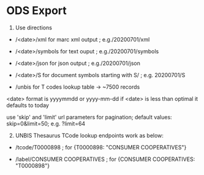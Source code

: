 # ODS Export

1. Use directions

 - /\<date\>/xml for marc xml output ; e.g./20200701/xml
  
 - /\<date>\/symbols for text ouput ; e.g./20200701/symbols
  
 - /\<date\>/json for json output ; e.g./20200701/json

 - /\<date\>/S for document symbols starting with S/ ; e.g. 20200701/S
  
 - /unbis for T codes lookup table -> ~7500 records
  
 <date\> format is yyyymmdd or yyyy-mm-dd
 if \<date\> is less than optimal it defaults to today
 
 use 'skip' and 'limit' url parameters for pagination; default values: skip=0&limit=50; e.g. ?limit=64
 
 2. UNBIS Thesaurus TCode lookup endpoints work as below:
 
  - /tcode/T0000898 ; for {T0000898: "CONSUMER COOPERATIVES"}
 
  - /label/CONSUMER COOPERATIVES ; for {CONSUMER COOPERATIVES: "T0000898"}
